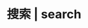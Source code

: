 ---
title: 搜索 | search
slug: search
layout: "search"
outputs:
    - html
    - json
menu:
    main:
        weight: -60
        params: 
            icon: search
---